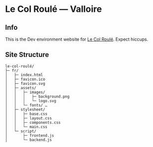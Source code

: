 # Le Col Roulé — Valloire

## Info

This is the Dev environment website for [Le Col Roulé](https://www.lecolroule.fr/valloire/). Expect hiccups.

## Site Structure

```
le-col-roulé/
├─ fr/
│   ├─ index.html
│   ├─ favicon.ico
│   ├─ favicon.svg
│   ├─ assets/
│   │   ├─ images/
│   │   │   ├─ background.png
│   │   │   └─ logo.svg
│   │   └─ fonts/ …
│   ├─ stylesheet/
│   │   ├─ base.css
│   │   ├─ layout.css
│   │   ├─ components.css
│   │   └─ main.css
│   └─ script/
│       ├─ frontend.js
│       └─ backend.js
```

